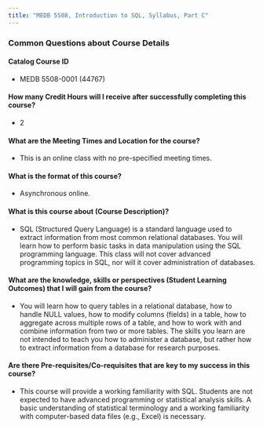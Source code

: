 ```yaml
---
title: "MEDB 5508, Introduction to SQL, Syllabus, Part C"
---
```


### Common Questions about Course Details

#### Catalog Course ID 	
+ MEDB 5508-0001 (44767)

#### How many Credit Hours will I receive after successfully completing this course?	
+ 2

#### What are the Meeting Times and Location for the course?	
+ This is an online class with no pre-specified meeting times.

#### What is the format of this course?	
+ Asynchronous online.

#### What is this course about (Course Description)?	 
+ SQL (Structured Query Language) is a standard language used to extract information from most common relational databases. You will learn how to perform basic tasks in data manipulation using the SQL programming language. This class will not cover advanced programming topics in SQL, nor will it cover administration of databases. 

#### What are the knowledge, skills or perspectives (Student Learning Outcomes) that I will gain from the course?	
+ You will learn how to query tables in a relational database, how to handle NULL values, how to modify columns (fields) in a table, how to aggregate across multiple rows of a table, and how to work with and combine information from two or more tables. The skills you learn are not intended to teach you how to administer a database, but rather how to extract information from a database for research purposes.

#### Are there Pre-requisites/Co-requisites that are key to my success in this course?
+ This course will provide a working familiarity with SQL. Students are not expected to have advanced programming or statistical analysis skills. A basic understanding of statistical terminology and a working familiarity with computer-based data files (e.g., Excel) is necessary.


